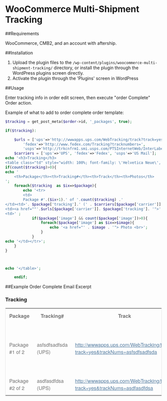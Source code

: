 WooCommerce Multi-Shipment Tracking
==========================


##Requirements

WooCommerce, CMB2, and an account with aftership. 

##Installation

1. Upload the plugin files to the `/wp-content/plugins/woocommerce-multi-shipment-tracking/` directory, or install the plugin through the WordPress plugins screen directly.
1. Activate the plugin through the 'Plugins' screen in WordPress

##Usage

Enter tracking info in order edit screen, then execute "order Complete" Order action.

Example of what to add to order complete order template:

```php
$tracking = get_post_meta($order->id, '_packages', true);

if($tracking):

	$urls = ['ups'=>'http://wwwapps.ups.com/WebTracking/track?track=yes&trackNums=',
		'fedex'=>'http://www.fedex.com/Tracking?tracknumbers=',
		'usps'=>'http://trkcnfrm1.smi.usps.com/PTSInternetWeb/InterLabelInquiry.do?origTrackNum='];
    $carriers = ['ups'=>'UPS', 'fedex'=>'Fedex', 'usps'=>'US Mail'];
echo '<h3>Tracking</h3>
<table class="td" style="width: 100%; font-family: \'Helvetica Neue\', Helvetica, Roboto, Arial, sans-serif; color: #737373; border: 1px solid #e4e4e4;">';
if(count($tracking)>0){
echo '
	<th>Package</th><th>Tracking#</th><th>Track</th><th>Photos</th>
';
	foreach($tracking  as $ix=>$package){
		echo '<tr>
		<td>
		Package #'.($ix+1).' of '.count($tracking) .'
</td><td>'. $package['tracking'].' (' . $carriers[$package['carrier']] . ')</td>
<td><a href=""'.$urls[$package['carrier']]. $package['tracking']. '">'.$urls[$package['carrier']]. $package['tracking'].' </a></td>
<td>' ;
			if($package['image'] && count($package['image'])>0){
				foreach($package['image'] as $ix=>$image){
					echo '<a href="' . $image . '"> Photo <br>';
				}
			}
echo '</td></tr>';
	}
}



echo '</table>';

	endif;
```

##Example Order Complete Email Excerpt


<h3>Tracking</h3>
<table class="td" style="width: 100%; font-family: 'Helvetica Neue',
Helvetica, Roboto, Arial, sans-serif; color: #737373; border: 1px
solid #e4e4e4;">
<tbody>
<tr>
<th style="padding: 12px;">Package</th>
<th style="padding: 12px;">Tracking#</th>
<th style="padding: 12px;">Track</th>
<th style="padding: 12px;">Photos</th>
</tr>
<tr>
<td style="padding: 12px;">
		Package #1 of 2
</td>
<td style="padding: 12px;">asfsdfsadfsda (UPS)</td>
<td style="padding: 12px;"><a href="http://wwwapps.ups.com/WebTracking/track?track=yes&amp;trackNums=asfsdfsadfsda" style="color: #557da1; font-weight: normal; text-decoration: underline;" target="_blank">http://wwwapps.ups.com/WebTracking/track?track=yes&amp;trackNums=asfsdfsadfsda
</a></td>
<td style="padding: 12px;">
<a href="http://example.com/wp-content/uploads/2016/09/help-in-a-hurry.jpg" style="color: #557da1; font-weight: normal; text-decoration: underline;" target="_blank">
Photo <br></a><a href="http://example.com/wp-content/uploads/2016/09/image1.jpg" style="color: #557da1; font-weight: normal; text-decoration: underline;" target="_blank">
Photo <br></a><a href="http://example.com/wp-content/uploads/2016/09/image2.jpg" style="color: #557da1; font-weight: normal; text-decoration: underline;" target="_blank">
Photo <br></a><a href="http://example.com/wp-content/uploads/2016/09/image3.jpg" style="color: #557da1; font-weight: normal; text-decoration: underline;" target="_blank">
Photo <br></a><a href="http://example.com/wp-content/uploads/2016/09/image4.jpg" style="color: #557da1; font-weight: normal; text-decoration: underline;" target="_blank">
Photo <br></a><a href="http://example.com/wp-content/uploads/2016/09/image5.jpg" style="color: #557da1; font-weight: normal; text-decoration: underline;" target="_blank">
Photo <br></a>
</td>
</tr>
<tr>
<td style="padding: 12px;">
		Package #2 of 2
</td>
<td style="padding: 12px;">asdfasdfdsa (UPS)</td>
<td style="padding: 12px;"><a href="http://wwwapps.ups.com/WebTracking/track?track=yes&amp;trackNums=asdfasdfdsa" style="color: #557da1; font-weight: normal; text-decoration: underline;" target="_blank">http://wwwapps.ups.com/WebTracking/track?track=yes&amp;trackNums=asdfasdfdsa
</a></td>
<td style="padding: 12px;"><a href="http://example.com/wp-content/uploads/2016/09/image6.jpg" style="color: #557da1; font-weight: normal; text-decoration: underline;" target="_blank">
Photo <br></a></td>
</tr>
</tbody>
</table>
